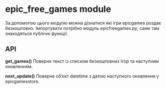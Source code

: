 # epic_free_games module

За допомогою цього модулю можна дізнатися які ігри epicgames роздає безкоштовно.
Імпортувати потрібно модуль epicfreegames.py, саме там знаходяться публічні
функції.

## API

**get_games()**
Поверне текст із списком безкоштовних ігор та наступним оновленням.

**next_update()**
Поверне обʼєкт datetime з датою наступного оновлення у epicgamesstore.
